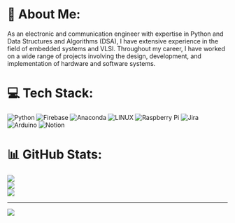 # 💫 About Me:
As an electronic and communication engineer with expertise in Python and Data Structures and Algorithms (DSA), I have extensive experience in the field of embedded systems and VLSI. Throughout my career, I have worked on a wide range of projects involving the design, development, and implementation of hardware and software systems.


# 💻 Tech Stack:
![Python](https://img.shields.io/badge/python-3670A0?style=for-the-badge&logo=python&logoColor=ffdd54) ![Firebase](https://img.shields.io/badge/firebase-%23039BE5.svg?style=for-the-badge&logo=firebase) ![Anaconda](https://img.shields.io/badge/Anaconda-%2344A833.svg?style=for-the-badge&logo=anaconda&logoColor=white) ![LINUX](https://img.shields.io/badge/Linux-FCC624?style=for-the-badge&logo=linux&logoColor=black) ![Raspberry Pi](https://img.shields.io/badge/-RaspberryPi-C51A4A?style=for-the-badge&logo=Raspberry-Pi) ![Jira](https://img.shields.io/badge/jira-%230A0FFF.svg?style=for-the-badge&logo=jira&logoColor=white) ![Arduino](https://img.shields.io/badge/-Arduino-00979D?style=for-the-badge&logo=Arduino&logoColor=white) ![Notion](https://img.shields.io/badge/Notion-%23000000.svg?style=for-the-badge&logo=notion&logoColor=white)
# 📊 GitHub Stats:
![](https://github-readme-stats.vercel.app/api?username=rishabhkumar6700&theme=dark&hide_border=false&include_all_commits=false&count_private=false)<br/>
![](https://github-readme-streak-stats.herokuapp.com/?user=rishabhkumar6700&theme=dark&hide_border=false)<br/>
![](https://github-readme-stats.vercel.app/api/top-langs/?username=rishabhkumar6700&theme=dark&hide_border=false&include_all_commits=false&count_private=false&layout=compact)

---
[![](https://visitcount.itsvg.in/api?id=rishabhkumar6700&icon=0&color=0)](https://visitcount.itsvg.in)

<!-- Proudly created with GPRM ( https://gprm.itsvg.in ) -->
